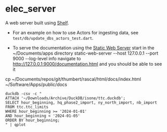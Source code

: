 # elec_server

A web server built using [Shelf](https://pub.dartlang.org/packages/shelf).

- For an example on how to use Actors for ingesting data, 
  see `test/db/update_dbs_actors_test.dart`.

- To serve the documentation using the [Static Web Server](https://static-web-server.net/) 
  start in the ~/Documents/apps directory
  static-web-server --host 127.0.0.1 --port 9000 --log-level info 
  navigate to http://127.0.0.1:9000/documentation.html and you should be able to see it


cp ~/Documents/repos/git/thumbert/rascal/html/docs/index.html ~/Software/Apps/public/docs   

```
duckdb -csv -c "
ATTACH '~/Downloads/Archive/DuckDB/isone/ttc.duckdb';
SELECT hour_beginning, hq_phase2_import, ny_north_import, nb_import
FROM ttc.ttc_limits 
WHERE hour_beginning >= '2024-01-01'
AND hour_beginning < '2024-01-05'
ORDER BY hour_beginning;
" | qplot 
```
